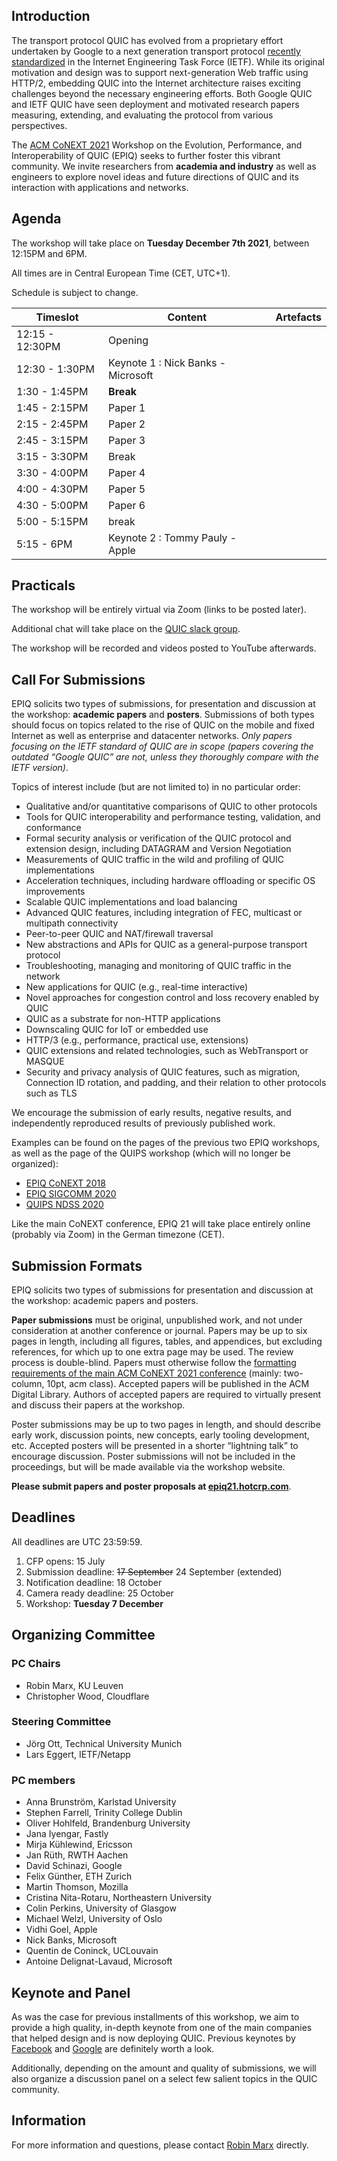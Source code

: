 ## Introduction

The transport protocol QUIC has evolved from a proprietary effort undertaken by Google to a next generation transport protocol [recently standardized](https://www.ietf.org/blog/innovative-new-technology-for-sending-data/) in the Internet Engineering Task Force (IETF). While its original motivation and design was to support next-generation Web traffic using HTTP/2, embedding QUIC into the Internet architecture raises exciting challenges beyond the necessary engineering efforts. Both Google QUIC and IETF QUIC have seen deployment and motivated research papers measuring, extending, and evaluating the protocol from various perspectives.

The [ACM CoNEXT 2021](https://conferences2.sigcomm.org/co-next/2021) Workshop on the Evolution, Performance, and Interoperability of QUIC (EPIQ) seeks to further foster this vibrant community. We invite researchers from **academia and industry** as well as engineers to explore novel ideas and future directions of QUIC and its interaction with applications and networks.

## Agenda

The workshop will take place on **Tuesday December 7th 2021**, between 12:15PM and 6PM.

All times are in Central European Time (CET, UTC+1).

Schedule is subject to change. 

<table class="tg">
<thead>
  <tr>
    <th class="tg-0pky">Timeslot</th>
    <th class="tg-0pky">Content</th>
    <th class="tg-0pky">Artefacts</th>
  </tr>
</thead>
<tbody>
  <tr>
    <td class="tg-0pky">12:15 - 12:30PM</td>
    <td class="tg-0pky">Opening</td>
    <td class="tg-0pky"></td>
  </tr>
  <tr>
    <td class="tg-0pky">12:30 - 1:30PM</td>
    <td class="tg-0pky">Keynote 1 : Nick Banks - Microsoft</td>
    <td class="tg-0pky"></td>
  </tr>
  <tr>
    <td class="tg-0pky">1:30 - 1:45PM</td>
    <td class="tg-0pky"><b>Break</b></td>
    <td class="tg-0pky"></td>
  </tr>
  <tr>
    <td class="tg-0pky">1:45 - 2:15PM</td>
    <td class="tg-0pky">Paper 1</td>
    <td class="tg-0pky"></td>
  </tr>
  <tr>
    <td class="tg-0pky">2:15 - 2:45PM</td>
    <td class="tg-0pky">Paper 2</td>
    <td class="tg-0pky"></td>
  </tr>
  <tr>
    <td class="tg-0pky">2:45 - 3:15PM</td>
    <td class="tg-0pky">Paper 3</td>
    <td class="tg-0pky"></td>
  </tr>
  <tr>
    <td class="tg-0pky">3:15 - 3:30PM</td>
    <td class="tg-0pky">Break</td>
    <td class="tg-0pky"></td>
  </tr>
  <tr>
    <td class="tg-0pky">3:30 - 4:00PM</td>
    <td class="tg-0pky">Paper 4</td>
    <td class="tg-0pky"></td>
  </tr>
  <tr>
    <td class="tg-0pky">4:00 - 4:30PM</td>
    <td class="tg-0pky">Paper 5</td>
    <td class="tg-0pky"></td>
  </tr>
  <tr>
    <td class="tg-0pky">4:30 - 5:00PM</td>
    <td class="tg-0pky">Paper 6</td>
    <td class="tg-0pky"></td>
  </tr>
  <tr>
    <td class="tg-0pky">5:00 - 5:15PM</td>
    <td class="tg-0pky">break</td>
    <td class="tg-0pky"></td>
  </tr>
  <tr>
    <td class="tg-0pky">5:15 - 6PM</td>
    <td class="tg-0pky">Keynote 2 : Tommy Pauly - Apple</td>
    <td class="tg-0pky"></td>
  </tr>
</tbody>
</table>

## Practicals

The workshop will be entirely virtual via Zoom (links to be posted later).

Additional chat will take place on the [QUIC slack group](https://quicdev.slack.com/).

The workshop will be recorded and videos posted to YouTube afterwards. 

## Call For Submissions

EPIQ solicits two types of submissions, for presentation and discussion at the workshop: **academic papers** and **posters**. Submissions of both types should focus on topics related to the rise of QUIC on the mobile and fixed Internet as well as enterprise and datacenter networks. _Only papers focusing on the IETF standard of QUIC are in scope (papers covering the outdated “Google QUIC” are not, unless they thoroughly compare with the IETF version)_. 

Topics of interest include (but are not limited to) in no particular order:

- Qualitative and/or quantitative comparisons of QUIC to other protocols
- Tools for QUIC interoperability and performance testing, validation, and conformance
- Formal security analysis or verification of the QUIC protocol and extension design, including DATAGRAM and Version Negotiation
- Measurements of QUIC traffic in the wild and profiling of QUIC implementations
- Acceleration techniques, including hardware offloading or specific OS improvements
- Scalable QUIC implementations and load balancing
- Advanced QUIC features, including integration of FEC, multicast or multipath connectivity
- Peer-to-peer QUIC and NAT/firewall traversal
- New abstractions and APIs for QUIC as a general-purpose transport protocol
- Troubleshooting, managing and monitoring of QUIC traffic in the network
- New applications for QUIC (e.g., real-time interactive)
- Novel approaches for congestion control and loss recovery enabled by QUIC
- QUIC as a substrate for non-HTTP applications
- Downscaling QUIC for IoT or embedded use
- HTTP/3 (e.g., performance, practical use, extensions)
- QUIC extensions and related technologies, such as WebTransport or MASQUE
- Security and privacy analysis of QUIC features, such as migration, Connection ID rotation, and padding, and their relation to other protocols such as TLS

We encourage the submission of early results, negative results, and independently reproduced results of previously published work.

Examples can be found on the pages of the previous two EPIQ workshops, as well as the page of the QUIPS workshop (which will no longer be organized):
- [EPIQ CoNEXT 2018](https://conferences2.sigcomm.org/co-next/2018/#!/epiqprogram)
- [EPIQ SIGCOMM 2020](https://conferences.sigcomm.org/sigcomm/2020/workshop-epiq.html)
- [QUIPS NDSS 2020](https://www.ndss-symposium.org/ndss2020/cfp-quips-workshop/)

Like the main CoNEXT conference, EPIQ 21 will take place entirely online (probably via Zoom) in the German timezone (CET). 

## Submission Formats

EPIQ solicits two types of submissions for presentation and discussion at the workshop: academic papers and posters.

**Paper submissions** must be original, unpublished work, and not under consideration at another conference or journal. Papers may be up to six pages in length, including all figures, tables, and appendices, but excluding references, for which up to one extra page may be used. The review process is double-blind. Papers must otherwise follow the [formatting requirements of the main ACM CoNEXT 2021 conference](https://conferences2.sigcomm.org/co-next/2021/#!/cfp) (mainly: two-column, 10pt, acm class). Accepted papers will be published in the ACM Digital Library. Authors of accepted papers are required to virtually present and discuss their papers at the workshop.

Poster submissions may be up to two pages in length, and should describe early work, discussion points, new concepts, early tooling development, etc. Accepted posters will be presented in a shorter “lightning talk” to encourage discussion. Poster submissions will not be included in the proceedings, but will be made available via the workshop website.

**Please submit papers and poster proposals at [epiq21.hotcrp.com](https://epiq21.hotcrp.com/)**.

## Deadlines

All deadlines are UTC 23:59:59.

1. CFP opens: 15 July
2. Submission deadline: ~~17 September~~ 24 September (extended)
3. Notification deadline: 18 October
4. Camera ready deadline: 25 October
5. Workshop: **Tuesday 7 December**

## Organizing Committee

### PC Chairs

- Robin Marx, KU Leuven
- Christopher Wood, Cloudflare

### Steering Committee

- Jörg Ott, Technical University Munich
- Lars Eggert, IETF/Netapp

### PC members

- Anna Brunström, Karlstad University
- Stephen Farrell, Trinity College Dublin
- Oliver Hohlfeld, Brandenburg University
- Jana Iyengar, Fastly
- Mirja Kühlewind, Ericsson
- Jan Rüth, RWTH Aachen
- David Schinazi, Google
- Felix Günther, ETH Zurich
- Martin Thomson, Mozilla
- Cristina Nita-Rotaru, Northeastern University
- Colin Perkins, University of Glasgow
- Michael Welzl, University of Oslo
- Vidhi Goel, Apple
- Nick Banks, Microsoft
- Quentin de Coninck, UCLouvain
- Antoine Delignat-Lavaud, Microsoft

## Keynote and Panel

As was the case for previous installments of this workshop, we aim to provide a high quality, in-depth keynote from one of the main companies that helped design and is now deploying QUIC. Previous keynotes by [Facebook](https://www.youtube.com/watch?v=8lYHNzoPS2o) and [Google](https://www.youtube.com/watch?v=xxN4FfwaANk) are definitely worth a look. 

Additionally, depending on the amount and quality of submissions, we will also organize a discussion panel on a select few salient topics in the QUIC community. 

## Information

For more information and questions, please contact [Robin Marx](mailto:robin.marx@kuleuven.be) directly. 








